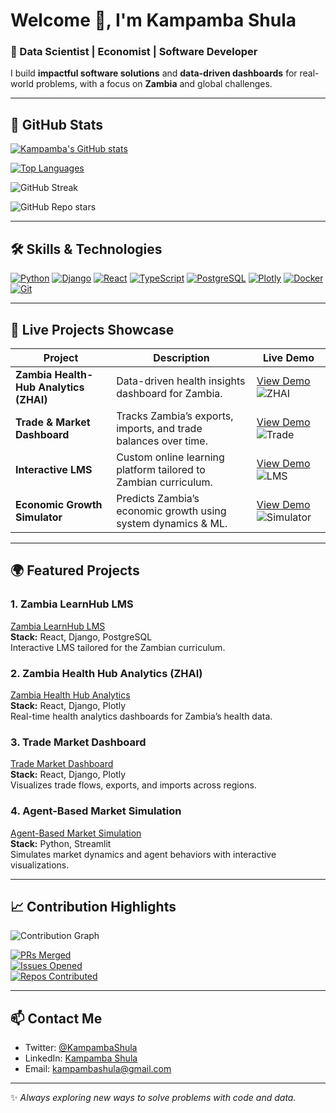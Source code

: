 # Welcome 👋, I'm Kampamba Shula

### 🌟 Data Scientist | Economist | Software Developer

I build **impactful software solutions** and **data-driven dashboards** for real-world problems, with a focus on **Zambia** and global challenges.

---

## 🚀 GitHub Stats

[![Kampamba's GitHub stats](https://github-readme-stats.vercel.app/api?username=KampambaShula&show_icons=true&theme=radical)](https://github.com/KampambaShula)

[![Top Languages](https://github-readme-stats.vercel.app/api/top-langs/?username=KampambaShula&layout=compact&theme=radical)](https://github.com/KampambaShula)

![GitHub Streak](https://streak-stats.demolab.com?user=KampambaShula&theme=radical&border_radius=5&fire=FF6D00)

![GitHub Repo stars](https://img.shields.io/github/stars/kampambashula/my-repo?style=social)

---

## 🛠 Skills & Technologies

[![Python](https://img.shields.io/badge/-Python-3776AB?style=for-the-badge&logo=python&logoColor=white&labelColor=black)](https://www.python.org/) 
[![Django](https://img.shields.io/badge/-Django-092E20?style=for-the-badge&logo=django&logoColor=white)](https://www.djangoproject.com/) 
[![React](https://img.shields.io/badge/-React-61DAFB?style=for-the-badge&logo=react&logoColor=black)](https://reactjs.org/) 
[![TypeScript](https://img.shields.io/badge/-TypeScript-3178C6?style=for-the-badge&logo=typescript&logoColor=white)](https://www.typescriptlang.org/) 
[![PostgreSQL](https://img.shields.io/badge/-PostgreSQL-316192?style=for-the-badge&logo=postgresql&logoColor=white)](https://www.postgresql.org/) 
[![Plotly](https://img.shields.io/badge/-Plotly-FF69B4?style=for-the-badge&logo=plotly&logoColor=white)](https://plotly.com/) 
[![Docker](https://img.shields.io/badge/-Docker-2496ED?style=for-the-badge&logo=docker&logoColor=white)](https://www.docker.com/) 
[![Git](https://img.shields.io/badge/-Git-F05032?style=for-the-badge&logo=git&logoColor=white)](https://git-scm.com/)

---

## 🚀 Live Projects Showcase

| Project | Description | Live Demo |
|---------|-------------|-----------|
| **Zambia Health-Hub Analytics (ZHAI)** | Data-driven health insights dashboard for Zambia. | [View Demo](https://zha-dashboard.example.com) ![ZHAI](https://img.shields.io/badge/Live-Dashboard-green?style=for-the-badge) |
| **Trade & Market Dashboard** | Tracks Zambia’s exports, imports, and trade balances over time. | [View Demo](https://trade-dashboard.example.com) ![Trade](https://img.shields.io/badge/Live-Dashboard-blue?style=for-the-badge) |
| **Interactive LMS** | Custom online learning platform tailored to Zambian curriculum. | [View Demo](https://lms.example.com) ![LMS](https://img.shields.io/badge/Live-LMS-orange?style=for-the-badge) |
| **Economic Growth Simulator** | Predicts Zambia’s economic growth using system dynamics & ML. | [View Demo](https://economicsim.example.com) ![Simulator](https://img.shields.io/badge/Live-Simulator-red?style=for-the-badge) |

---

## 🌍 Featured Projects

### 1. Zambia LearnHub LMS
[Zambia LearnHub LMS](https://github.com/KampambaShula/zambia-learnhub-lms)  
**Stack:** React, Django, PostgreSQL  
Interactive LMS tailored for the Zambian curriculum.

### 2. Zambia Health Hub Analytics (ZHAI)
[Zambia Health Hub Analytics](https://github.com/KampambaShula/zambia-health-hub-analytics)  
**Stack:** React, Django, Plotly  
Real-time health analytics dashboards for Zambia’s health data.

### 3. Trade Market Dashboard
[Trade Market Dashboard](https://github.com/KampambaShula/trade-market-dashboard)  
**Stack:** React, Django, Plotly  
Visualizes trade flows, exports, and imports across regions.

### 4. Agent-Based Market Simulation
[Agent-Based Market Simulation](https://github.com/KampambaShula/agent-based-market-simulation)  
**Stack:** Python, Streamlit  
Simulates market dynamics and agent behaviors with interactive visualizations.

---

## 📈 Contribution Highlights

![Contribution Graph](https://raw.githubusercontent.com/KampambaShula/github-contribution-grid-snake/main/output/github-contribution-grid-snake.svg)

[![PRs Merged](https://img.shields.io/badge/PRs%20Merged-42-brightgreen?style=for-the-badge&logo=git)](https://github.com/KampambaShula)  
[![Issues Opened](https://img.shields.io/badge/Issues-15-orange?style=for-the-badge&logo=github)](https://github.com/KampambaShula)  
[![Repos Contributed](https://img.shields.io/badge/Repos-Contributed-8-blue?style=for-the-badge&logo=github)](https://github.com/KampambaShula)

---

## 📫 Contact Me

- Twitter: [@KampambaShula](https://twitter.com/KampambaShula)  
- LinkedIn: [Kampamba Shula](https://www.linkedin.com/in/kampamba-shula-03946633/)
- Email: kampambashula@gmail.com

---

✨ *Always exploring new ways to solve problems with code and data.*

